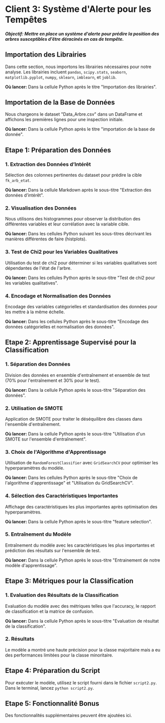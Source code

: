 # Client 3: Système d'Alerte pour les Tempêtes

##### Objectif: Mettre en place un système d'alerte pour prédire la position des arbres susceptibles d'être déracinés en cas de tempête.

## Importation des Librairies

Dans cette section, nous importons les librairies nécessaires pour notre analyse. Les librairies incluent `pandas`, `scipy.stats`, `seaborn`, `matplotlib.pyplot`, `numpy`, `sklearn`, `imblearn`, et `joblib`.

**Où lancer:** Dans la cellule Python après le titre "Importation des librairies".

## Importation de la Base de Données

Nous chargeons le dataset "Data_Arbre.csv" dans un DataFrame et affichons les premières lignes pour une inspection initiale.

**Où lancer:** Dans la cellule Python après le titre "importation de la base de donnée".

## Etape 1: Préparation des Données

### 1. Extraction des Données d’Intérêt

Sélection des colonnes pertinentes du dataset pour prédire la cible `fk_arb_etat`.

**Où lancer:** Dans la cellule Markdown après le sous-titre "Extraction des données d’intérêt".

### 2. Visualisation des Données

Nous utilisons des histogrammes pour observer la distribution des différentes variables et leur corrélation avec la variable cible.

**Où lancer:** Dans les cellules Python suivant les sous-titres décrivant les manières différentes de faire (histplots).

### 3. Test de Chi2 pour les Variables Qualitatives

Utilisation du test de chi2 pour déterminer si les variables qualitatives sont dépendantes de l'état de l'arbre.

**Où lancer:** Dans les cellules Python après le sous-titre "Test de chi2 pour les variables qualitatives".

### 4. Encodage et Normalisation des Données

Encodage des variables catégorielles et standardisation des données pour les mettre à la même échelle.

**Où lancer:** Dans les cellules Python après le sous-titre "Encodage des données catégorielles et normalisation des données".

## Etape 2: Apprentissage Supervisé pour la Classification

### 1. Séparation des Données

Division des données en ensemble d'entraînement et ensemble de test (70% pour l'entraînement et 30% pour le test).

**Où lancer:** Dans la cellule Python après le sous-titre "Séparation des données".

### 2. Utilisation de SMOTE

Application de SMOTE pour traiter le déséquilibre des classes dans l'ensemble d'entraînement.

**Où lancer:** Dans la cellule Python après le sous-titre "Utilisation d'un SMOTE sur l'ensemble d'entraînement".

### 3. Choix de l'Algorithme d'Apprentissage

Utilisation de `RandomForestClassifier` avec `GridSearchCV` pour optimiser les hyperparamètres du modèle.

**Où lancer:** Dans les cellules Python après le sous-titre "Choix de l'algorithme d'apprentissage" et "Utilisation du GridSearchCV".

### 4. Sélection des Caractéristiques Importantes

Affichage des caractéristiques les plus importantes après optimisation des hyperparamètres.

**Où lancer:** Dans la cellule Python après le sous-titre "feature selection".

### 5. Entraînement du Modèle

Entraînement du modèle avec les caractéristiques les plus importantes et prédiction des résultats sur l'ensemble de test.

**Où lancer:** Dans la cellule Python après le sous-titre "Entrainement de notre modèle d'apprentissage".

## Etape 3: Métriques pour la Classification

### 1. Evaluation des Résultats de la Classification

Evaluation du modèle avec des métriques telles que l'accuracy, le rapport de classification et la matrice de confusion.

**Où lancer:** Dans la cellule Python après le sous-titre "Evaluation de résultat de la classification".

### 2. Résultats

Le modèle a montré une haute précision pour la classe majoritaire mais a eu des performances limitées pour la classe minoritaire.

## Etape 4: Préparation du Script

Pour exécuter le modèle, utilisez le script fourni dans le fichier `script2.py`. Dans le terminal, lancez `python script2.py`.

## Etape 5: Fonctionnalité Bonus

Des fonctionnalités supplémentaires peuvent être ajoutées ici.
